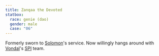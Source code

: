 ```yaml
---
title: Zanqaa the Devoted
statbox:
  race: genie (dao)
  gender: male
  case: "06"
---
```


Formerly sworn to [Solomon](solomon)'s service.
Now willingly hangs around with [Vondal](vondal-of-the-south-fireforges)'s
[SPI](../orgs/spi) team.
